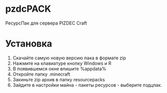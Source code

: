 # pzdcPACK
РесурсПак для сервера PIZDEC Craft

# Установка
1. Скачайте самую новую версию пака в формате zip
2. Нажмите на клавиатуре кнопку Windows и R
3. В появившемся окне впишите %appdata%
4. Откройте папку .minecraft
5. Закиньте zip архив в папку resourcepacks
6. Зайдите в настройки майна - пакеты ресурсов - выберите пздцпак.
